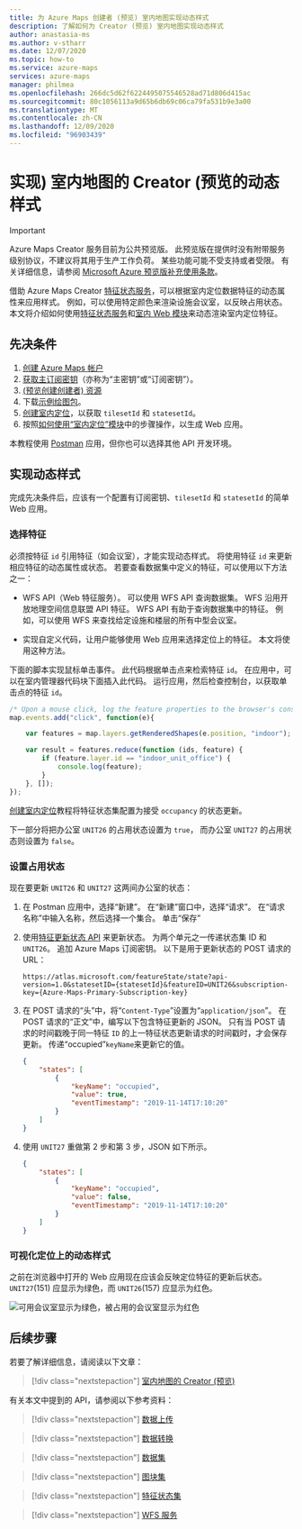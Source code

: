 ```yaml
---
title: 为 Azure Maps 创建者 (预览) 室内地图实现动态样式
description: 了解如何为 Creator (预览) 室内地图实现动态样式
author: anastasia-ms
ms.author: v-stharr
ms.date: 12/07/2020
ms.topic: how-to
ms.service: azure-maps
services: azure-maps
manager: philmea
ms.openlocfilehash: 266dc5d62f6224495075546528ad71d806d415ac
ms.sourcegitcommit: 80c1056113a9d65b6db69c06ca79fa531b9e3a00
ms.translationtype: MT
ms.contentlocale: zh-CN
ms.lasthandoff: 12/09/2020
ms.locfileid: "96903439"
---
```

# <a name="implement-dynamic-styling-for-creator-preview-indoor-maps"></a>实现) 室内地图的 Creator (预览的动态样式

> [!IMPORTANT]
> Azure Maps Creator 服务目前为公共预览版。
> 此预览版在提供时没有附带服务级别协议，不建议将其用于生产工作负荷。 某些功能可能不受支持或者受限。 有关详细信息，请参阅 [Microsoft Azure 预览版补充使用条款](https://azure.microsoft.com/support/legal/preview-supplemental-terms/)。

借助 Azure Maps Creator [特征状态服务](/rest/api/maps/featurestate)，可以根据室内定位数据特征的动态属性来应用样式。  例如，可以使用特定颜色来渲染设施会议室，以反映占用状态。 本文将介绍如何使用[特征状态服务](/rest/api/maps/featurestate)和[室内 Web 模块](how-to-use-indoor-module.md)来动态渲染室内定位特征。

## <a name="prerequisites"></a>先决条件

1. [创建 Azure Maps 帐户](quick-demo-map-app.md#create-an-azure-maps-account)
2. [获取主订阅密钥](quick-demo-map-app.md#get-the-primary-key-for-your-account)（亦称为“主密钥”或“订阅密钥”）。
3. [ (预览创建创建者) 资源](how-to-manage-creator.md)
4. 下载[示例绘图包](https://github.com/Azure-Samples/am-creator-indoor-data-examples)。
5. [创建室内定位](tutorial-creator-indoor-maps.md)，以获取 `tilesetId` 和 `statesetId`。
6. 按照[如何使用“室内定位”模块](how-to-use-indoor-module.md)中的步骤操作，以生成 Web 应用。

本教程使用 [Postman](https://www.postman.com/) 应用，但你也可以选择其他 API 开发环境。

## <a name="implement-dynamic-styling"></a>实现动态样式

完成先决条件后，应该有一个配置有订阅密钥、`tilesetId` 和 `statesetId` 的简单 Web 应用。

### <a name="select-features"></a>选择特征

必须按特征 `id` 引用特征（如会议室），才能实现动态样式。 将使用特征 `id` 来更新相应特征的动态属性或状态。 若要查看数据集中定义的特征，可以使用以下方法之一：

* WFS API（Web 特征服务）。 可以使用 WFS API 查询数据集。 WFS 沿用开放地理空间信息联盟 API 特征。 WFS API 有助于查询数据集中的特征。 例如，可以使用 WFS 来查找给定设施和楼层的所有中型会议室。

* 实现自定义代码，让用户能够使用 Web 应用来选择定位上的特征。 本文将使用这种方法。  

下面的脚本实现鼠标单击事件。 此代码根据单击点来检索特征 `id`。 在应用中，可以在室内管理器代码块下面插入此代码。 运行应用，然后检查控制台，以获取单击点的特征 `id`。

```javascript
/* Upon a mouse click, log the feature properties to the browser's console. */
map.events.add("click", function(e){

    var features = map.layers.getRenderedShapes(e.position, "indoor");

    var result = features.reduce(function (ids, feature) {
        if (feature.layer.id == "indoor_unit_office") {
            console.log(feature);
        }
    }, []);
});
```

[创建室内定位](tutorial-creator-indoor-maps.md)教程将特征状态集配置为接受 `occupancy` 的状态更新。

下一部分将把办公室 `UNIT26` 的占用状态设置为 `true`， 而办公室 `UNIT27` 的占用状态则设置为 `false`。

### <a name="set-occupancy-status"></a>设置占用状态

 现在要更新 `UNIT26` 和 `UNIT27` 这两间办公室的状态：

1. 在 Postman 应用中，选择“新建”。 在“新建”窗口中，选择“请求”。 在“请求名称”中输入名称，然后选择一个集合。 单击“保存”

2. 使用[特征更新状态 API](/rest/api/maps/featurestate/updatestatespreview) 来更新状态。 为两个单元之一传递状态集 ID 和 `UNIT26`。 追加 Azure Maps 订阅密钥。 以下是用于更新状态的 POST 请求的 URL：

    ```http
    https://atlas.microsoft.com/featureState/state?api-version=1.0&statesetID={statesetId}&featureID=UNIT26&subscription-key={Azure-Maps-Primary-Subscription-key}
    ```

3. 在 POST 请求的“头”中，将“`Content-Type`”设置为“`application/json`”。 在 POST 请求的“正文”中，编写以下包含特征更新的 JSON。 只有当 POST 请求的时间戳晚于同一特征 `ID` 的上一特征状态更新请求的时间戳时，才会保存更新。 传递“occupied”`keyName`来更新它的值。

    ```json
    {
        "states": [
            {
                "keyName": "occupied",
                "value": true,
                "eventTimestamp": "2019-11-14T17:10:20"
            }
        ]
    }
    ```

4. 使用 `UNIT27` 重做第 2 步和第 3 步，JSON 如下所示。

    ``` json
    {
        "states": [
            {
                "keyName": "occupied",
                "value": false,
                "eventTimestamp": "2019-11-14T17:10:20"
            }
        ]
    }
    ```

### <a name="visualize-dynamic-styles-on-a-map"></a>可视化定位上的动态样式

之前在浏览器中打开的 Web 应用现在应该会反映定位特征的更新后状态。 `UNIT27`(151) 应显示为绿色，而 `UNIT26`(157) 应显示为红色。

![可用会议室显示为绿色，被占用的会议室显示为红色](./media/indoor-map-dynamic-styling/room-state.png)

## <a name="next-steps"></a>后续步骤

若要了解详细信息，请阅读以下文章：

> [!div class="nextstepaction"]
> [室内地图的 Creator (预览) ](creator-indoor-maps.md)

有关本文中提到的 API，请参阅以下参考资料：

> [!div class="nextstepaction"]
> [数据上传](creator-indoor-maps.md#upload-a-drawing-package)

> [!div class="nextstepaction"]
> [数据转换](creator-indoor-maps.md#convert-a-drawing-package)

> [!div class="nextstepaction"]
> [数据集](creator-indoor-maps.md#datasets)

> [!div class="nextstepaction"]
> [图块集](creator-indoor-maps.md#tilesets)

> [!div class="nextstepaction"]
> [特征状态集](creator-indoor-maps.md#feature-statesets)

> [!div class="nextstepaction"]
> [WFS 服务](creator-indoor-maps.md#web-feature-service-api)